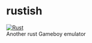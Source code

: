 # rustish  
[![Rust](https://github.com/griffi-gh/rustish/actions/workflows/rust.yml/badge.svg)](https://github.com/griffi-gh/rustish/actions/workflows/rust.yml)  
Another rust Gameboy emulator
